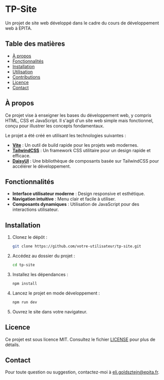 # TP-Site

Un projet de site web développé dans le cadre du cours de développement web à EPITA.

## Table des matières

- [À propos](#à-propos)
- [Fonctionnalités](#fonctionnalités)
- [Installation](#installation)
- [Utilisation](#utilisation)
- [Contributions](#contributions)
- [Licence](#licence)
- [Contact](#contact)

## À propos

Ce projet vise à enseigner les bases du développement web, y compris HTML, CSS et JavaScript. Il s'agit d'un site web simple mais fonctionnel, conçu pour illustrer les concepts fondamentaux.

Le projet a été créé en utilisant les technologies suivantes :
- **[Vite](https://vitejs.dev/)** : Un outil de build rapide pour les projets web modernes.
- **[TailwindCSS](https://tailwindcss.com/)** : Un framework CSS utilitaire pour un design rapide et efficace.
- **[DaisyUI](https://daisyui.com/)** : Une bibliothèque de composants basée sur TailwindCSS pour accélérer le développement.

## Fonctionnalités

- **Interface utilisateur moderne** : Design responsive et esthétique.
- **Navigation intuitive** : Menu clair et facile à utiliser.
- **Composants dynamiques** : Utilisation de JavaScript pour des interactions utilisateur.

## Installation

1. Clonez le dépôt :
   ```bash
   git clone https://github.com/votre-utilisateur/tp-site.git
   ```
2. Accédez au dossier du projet :
   ```bash
   cd tp-site
   ```
3. Installez les dépendances :
   ```bash
   npm install
   ```
4. Lancez le projet en mode développement :
   ```bash
   npm run dev
   ```
5. Ouvrez le site dans votre navigateur.


## Licence

Ce projet est sous licence MIT. Consultez le fichier [LICENSE](LICENSE) pour plus de détails.

## Contact

Pour toute question ou suggestion, contactez-moi à [eli.goldsztejn@epita.fr](mailto:eli.goldsztejn@epita.fr).

